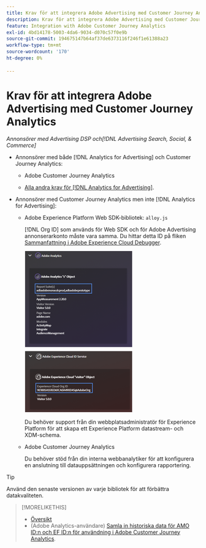 ```yaml
---
title: Krav för att integrera Adobe Advertising med Customer Journey Analytics
description: Krav för att integrera Adobe Advertising med Customer Journey Analytics
feature: Integration with Adobe Customer Journey Analytics
exl-id: 4bd14178-5003-4da6-9034-d070c57f0e9b
source-git-commit: 194675147b64af37de6373116f246f1e61388a23
workflow-type: tm+mt
source-wordcount: '170'
ht-degree: 0%

---
```


# Krav för att integrera Adobe Advertising med Customer Journey Analytics

*Annonsörer med Advertising DSP och[!DNL Advertising Search, Social, & Commerce]*

* Annonsörer med både [!DNL Analytics for Advertising] och Customer Journey Analytics:

   * Adobe Customer Journey Analytics<!-- any specific version? -->

   * [Alla andra krav för  [!DNL Analytics for Advertising]](/help/integrations/analytics/prerequisites.md).

* Annonsörer med Customer Journey Analytics men inte [!DNL Analytics for Advertising]:

   * Adobe Experience Platform Web SDK-bibliotek: `alloy.js`

     [!DNL Org ID] som används för Web SDK och för Adobe Advertising annonserarkonto måste vara samma. Du hittar detta ID på fliken [Sammanfattning i Adobe Experience Cloud Debugger](https://experienceleague.adobe.com/docs/debugger/using-v2/summary.html?lang=sv-SE).

     ![Sammanfattningsskärm för Experience Cloud-felsökning](/help/integrations/assets/a4adc-debugger-summary.png)

     Du behöver support från din webbplatsadministratör för Experience Platform för att skapa ett Experience Platform datastream- och XDM-schema.

   * Adobe Customer Journey Analytics<!-- any specific version? -->

     Du behöver stöd från din interna webbanalytiker för att konfigurera en anslutning till datauppsättningen och konfigurera rapportering.

>[!TIP]
>
>Använd den senaste versionen av varje bibliotek för att förbättra datakvaliteten.

>[!MORELIKETHIS]
>
>* [Översikt](overview.md)
>* (Adobe Analytics-användare) [Samla in historiska data för AMO ID:n och EF ID:n för användning i Adobe Customer Journey Analytics](/help/integrations/analytics/rvars-to-evars.md).
